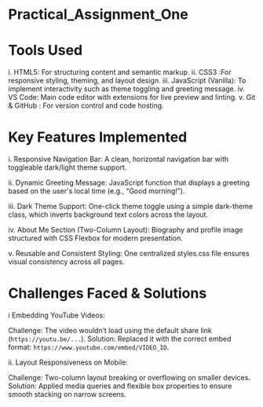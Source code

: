 # Practical_Assignment_One

# Tools Used

i. HTML5: For structuring content and semantic markup.
ii. CSS3 :For responsive styling, theming, and layout design.
iii. JavaScript (Vanilla): To implement interactivity such as theme toggling and greeting message.
iv. VS Code: Main code editor with extensions for live preview and linting.
v. Git & GitHub : For version control and code hosting.

# Key Features Implemented

i. Responsive Navigation Bar:
  A clean, horizontal navigation bar with toggleable dark/light theme support.

ii. Dynamic Greeting Message:
  JavaScript function that displays a greeting based on the user's local time (e.g., “Good morning!”).

iii. Dark Theme Support:
  One-click theme toggle using a simple dark-theme class, which inverts background text colors across the layout.

iv. About Me Section (Two-Column Layout):
  Biography and profile image structured with CSS Flexbox for modern presentation.

v. Reusable and Consistent Styling:
  One centralized styles.css file ensures visual consistency across all pages.

# Challenges Faced & Solutions

i Embedding YouTube Videos:

 Challenge: The video wouldn’t load using the default share link (`https://youtu.be/...`).
 Solution: Replaced it with the correct embed format: `https://www.youtube.com/embed/VIDEO_ID`.


ii. Layout Responsiveness on Mobile:

 Challenge: Two-column layout breaking or overflowing on smaller devices.
 Solution: Applied media queries and flexible box properties to ensure smooth stacking on narrow screens.
